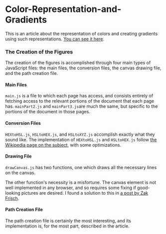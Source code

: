 # Color-Representation-and-Gradients
This is an article about the representation of colors and creating gradients using such representations. [You can see it here](https://evoniuk.github.io/Color-Representation-and-Gradients/).

### The Creation of the Figures

The creation of the figures is accomplished through four main types of JavaScript files: the main files, the conversion files, the canvas drawing file, and the path creation file.

#### Main Files

`main.js` is a file to which each page has access, and consists entirely of fetching access to the relevant portions of the document that each page has. `mainPart2.js` and `mainPart3.js`are much the same, but specific to the portions of the document in those pages.

#### Conversion Files

`HEXtoHSL.js`, `HSLtoHEX.js`, and `HSLtoXYZ.js` accomplish exactly what they sound like. The implementation of `HEXtoHSL.js` and `HSLtoHEX.js` follow [the Wikipedia page on the subject](https://en.wikipedia.org/wiki/HSL_and_HSV#Formal_derivation), with some optimizations.

#### Drawing File

`drawCanvas.js` has two functions, one which draws all the necessary lines on the canvas.

The other function's necessity is a misfortune. The canvas element is not well implemented in any browser, and so requires some fixing if good-looking pictures are desired. I found a solution to this in [a post by Zak Frisch](https://medium.com/wdstack/fixing-html5-2d-canvas-blur-8ebe27db07da).

#### Path Creation File

The path creation file is certainly the most interesting, and its implementation is, for the most part, described in the article.
